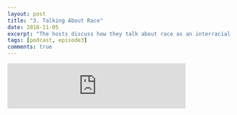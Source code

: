 ```yaml
---
layout: post
title: "3. Talking About Race"
date: 2018-11-05
excerpt: "The hosts discuss how they talk about race as an interracial couple, and how the topic interacts with other facets of their lives."
tags: [podcast, episode3]
comments: true
---
```

<iframe src="https://anchor.fm/queerly-yours/embed/episodes/3--Talking-About-Race-e2b8ep" height="102px" width="400px" frameborder="0" scrolling="no"></iframe>
